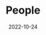 ---
title: People
date: 2022-10-24

type: landing

sections:
  - block: people
    content:
      title: Meet the Compbio Wizards
      # Choose which groups/teams of users to display.
      #   Edit `user_groups` in each user's profile to add them to one or more of these groups.
      user_groups:
        - Principal Investigators
        - Professor
        - Researchers
        - Grad Students
        - Undergrad Students
        - Administration
        - Visitors
        - Alumni
    design:
      show_interests: false
      show_role: true
      show_social: true
      show_organizations: false
---
